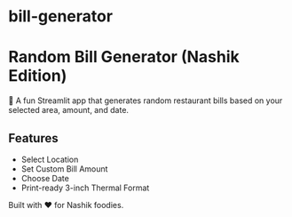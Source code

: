 # bill-generator
# Random Bill Generator (Nashik Edition)
🧾 A fun Streamlit app that generates random restaurant bills based on your selected area, amount, and date.

## Features
- Select Location
- Set Custom Bill Amount
- Choose Date
- Print-ready 3-inch Thermal Format

Built with ❤️ for Nashik foodies.

